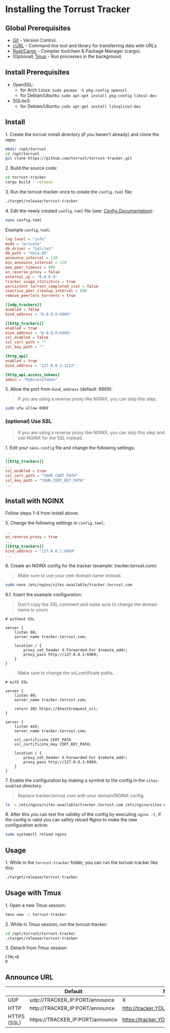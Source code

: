# Installing the Torrust Tracker
## Global Prerequisites
- [Git](https://git-scm.com) - Version Control.
- [cURL](https://curl.se/) - Command line tool and library for transferring data with URLs.
- [Rust/Cargo](https://www.rust-lang.org/) - Compiler toolchain & Package Manager (cargo).
- (Optional) [Tmux](https://linuxize.com/post/getting-started-with-tmux/) - Run processes in the background.

## Install Prerequisites
* OpenSSL:
    * for Arch Linux: ```sudo pacman -S pkg-config openssl```
    * for Debian/Ubuntu: ```sudo apt-get install pkg-config libssl-dev```
* SQLite3:
    * for Debian/Ubuntu: ```sudo apt-get install libsqlite3-dev```

## Install
1\. Create the torrust install directory (if you haven't already) and clone the repo:
```bash
mkdir /opt/torrust
cd /opt/torrust
git clone https://github.com/torrust/torrust-tracker.git
```

2\. Build the source code:
```bash
cd torrust-tracker
cargo build --release
```

3\. Run the torrust-tracker once to create the `config.toml` file:
```bash
./target/release/torrust-tracker
```

4\. Edit the newly created `config.toml` file (see: [Config Documentation](https://torrust.com/torrust-tracker/config/)):
```bash
nano config.toml
```

Example `config.toml`:
```toml
log_level = "info"
mode = "private"
db_driver = "Sqlite3"
db_path = "data.db"
announce_interval = 120
min_announce_interval = 120
max_peer_timeout = 900
on_reverse_proxy = false
external_ip = "0.0.0.0"
tracker_usage_statistics = true
persistent_torrent_completed_stat = false
inactive_peer_cleanup_interval = 600
remove_peerless_torrents = true

[[udp_trackers]]
enabled = false
bind_address = "0.0.0.0:6969"

[[http_trackers]]
enabled = true
bind_address = "0.0.0.0:6969"
ssl_enabled = false
ssl_cert_path = ""
ssl_key_path = ""

[http_api]
enabled = true
bind_address = "127.0.0.1:1212"

[http_api.access_tokens]
admin = "MyAccessToken"
```

5\. Allow the port from `bind_address` (default: 6969):
> If you are using a reverse proxy like NGINX, you can skip this step.
```bash
sudo ufw allow 6969
```

### (optional) Use SSL
> If you are using a reverse proxy like NGINX, you can skip this step and use NGINX for the SSL instead.

1\. Edit your `nano.config` file and change the following settings:
```toml
...
[[http_trackers]]
...
ssl_enabled = true
ssl_cert_path = "YOUR_CERT_PATH"
ssl_key_path = "YOUR_CERT_KEY_PATH"
...
```

## Install with NGINX
Follow steps 1-4 from install above.

5\. Change the following settings in `config.toml`:
```toml
...
on_reverse_proxy = true
...
[[http_trackers]]
bind_address = "127.0.0.1:6969"
...
```

6\. Create an NGINX config for the tracker (example: tracker.torrust.com): 
> Make sure to use your own domain name instead.
```bash
sudo nano /etc/nginx/sites-available/tracker.torrust.com
```

6\.1\. Insert the example configuration:
> Don't copy the SSL comment and make sure to change the domain name to yours.
```nginx
# without SSL

server {
    listen 80;
    server_name tracker.torrust.com;
    
    location / {
        proxy_set_header X-Forwarded-For $remote_addr;
        proxy_pass http://127.0.0.1:6969;
    }
}
```
> Make sure to change the ssl_certificate paths.
```nginx
# with SSL

server {
    listen 80;
    server_name tracker.torrust.com;
    
    return 301 https://$host$request_uri;
}

server {
    listen 443;
    server_name tracker.torrust.com;
    
    ssl_certificate CERT_PATH
    ssl_certificate_key CERT_KEY_PATH; 
    
    location / {
        proxy_set_header X-Forwarded-For $remote_addr;
        proxy_pass http://127.0.0.1:6969;
    }
}
```

7\. Enable the configuration by making a symlink to the config in the `sites-enabled` directory.
> Replace tracker.torrust.com with your domain/NGINX config.
```bash
ln -s /etc/nginx/sites-available/tracker.torrust.com /etc/nginx/sites-enabled/
```

8\. After this you can test the validity of the config by executing `nginx -t`,
  if the config is valid you can safely reload Nginx to make the new configuration active:
```bash
sudo systemctl reload nginx
```

## Usage
1\. While in the `torrust-tracker` folder, you can run the torrust-tracker like this:
```bash
./target/release/torrust-tracker
```

## Usage with Tmux
1\. Open a new Tmux session:
```bash
tmux new -s torrust-tracker
```

2\. While in Tmux session, run the torrust-tracker:
```bash
cd /opt/torrust/torrust-tracker
./target/release/torrust-tracker
```

3\. Detach from Tmux session: 
```
CTRL+B
D
```

## Announce URL
|             | Default                          | NGINX                                |
|-------------|----------------------------------|--------------------------------------|
| UDP         | udp://TRACKER_IP:PORT/announce   | X                                    |
| HTTP        | http://TRACKER_IP:PORT/announce  | http://tracker.YOUR_DOMAIN/announce  |
| HTTPS (SSL) | https://TRACKER_IP:PORT/announce | https://tracker.YOUR_DOMAIN/announce |
